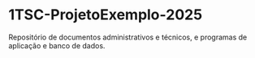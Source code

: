 # 1TSC-ProjetoExemplo-2025
Repositório de documentos administrativos e técnicos, e programas de aplicação e banco de dados.
